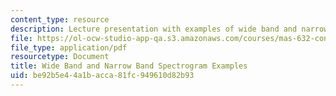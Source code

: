 ```yaml
---
content_type: resource
description: Lecture presentation with examples of wide band and narrow band spectrograms.
file: https://ol-ocw-studio-app-qa.s3.amazonaws.com/courses/mas-632-conversational-computer-systems-fall-2008/be92b5e44a1bacca81fc949610d82b93_zue_spectrograms.pdf
file_type: application/pdf
resourcetype: Document
title: Wide Band and Narrow Band Spectrogram Examples
uid: be92b5e4-4a1b-acca-81fc-949610d82b93
---
```

